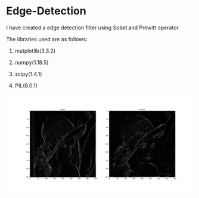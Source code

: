 # Edge-Detection
I have created a edge detection filter using Sobel and Prewitt operator

The libraries used are as follows: 

1.  matplotlib(3.3.2)

2.  numpy(1.18.5)

3.  scipy(1.4.1)

4.  PIL(8.0.1)

![alt text](https://github.com/MXNXV/Edge-Detection/blob/main/Figure_1.png)
